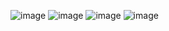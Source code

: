 ![image](https://user-images.githubusercontent.com/77219299/221833528-9cdca890-9412-4855-ae89-b624a30a2a43.png)
![image](https://user-images.githubusercontent.com/77219299/221833775-31d29c7f-3c90-43bf-9c15-9c113666ebca.png)
![image](https://user-images.githubusercontent.com/77219299/221834182-23ce5342-b318-4c47-b589-e9be57f94593.png)
![image](https://user-images.githubusercontent.com/77219299/221833946-6fc12f5f-d4d8-4e3c-b924-3fbf0528d3c4.png)
